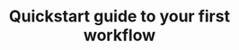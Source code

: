 ---
title: "Quickstart guide to your first workflow"
toc: true
tag: developers
category: "Workflow"
menus: 
    workflow:
        icon: fa fa-link
        title: "Simple quickstart to workflow" 
        identifier: usedcases
---
